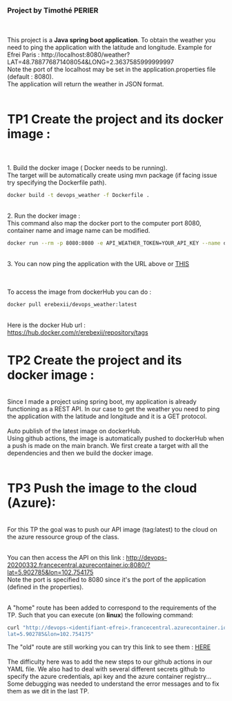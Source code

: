 ### Project by Timothé PERIER
<br><br>
This project is a **Java spring boot application**. To obtain the weather you need to ping the application with the latitude and longitude.
Example for Efrei Paris : http://localhost:8080/weather?LAT=48.788776871408054&LONG=2.3637585999999997
<br>Note the port of the localhost may be set in the application.properties file (default : 8080).
<br> The application will return the weather in JSON format.<br><br>
# TP1 Create the project and its docker image :
<br><br>1. Build the docker image ( Docker needs to be running).
<br>The target will be automatically create using mvn package (if facing issue try specifying the Dockerfile path).
```bash 
docker build -t devops_weather -f Dockerfile .
``` 
<br>2. Run the docker image :
<br>This command also map the docker port to the computer port 8080, container name and image name can be modified.
```bash 
docker run --rm -p 8080:8080 -e API_WEATHER_TOKEN=YOUR_API_KEY --name devops devops_weather
```

<br>3. You can now ping the application with the URL above or [THIS](http://localhost:8080/weather?LAT=48.788776871408054&LONG=2.3637585999999997)

<br><br>To access the image from dockerHub you can do : 
```bash 
docker pull erebexii/devops_weather:latest
``` 
<br>Here is the docker Hub url : https://hub.docker.com/r/erebexii/repository/tags

# TP2 Create the project and its docker image :
<br> Since I made a project using spring boot, my application is already functioning as a REST API. In our case to 
get the weather you need to ping the application with the latitude and longitude and it is a GET protocol.
<br><br>Auto publish of the latest image on dockerHub.
<br>Using github actions, the image is automatically pushed to dockerHub when a push is made on the main branch.
We first create a target with all the dependencies and then we build the docker image.
<br><br>

# TP3 Push the image to the cloud (Azure):
<br>
For this TP the goal was to push our API image (tag:latest) to the cloud on the azure ressource group of the class. 
<br><br>

You can then access the API on this link : http://devops-20200332.francecentral.azurecontainer.io:8080/?lat=5.902785&lon=102.754175
<br>Note the port is specified to 8080 since it's the port of the application (defined in the properties).
<br><br>

A "home" route has been added to correspond to the requirements of the TP. Such that you can execute (on **linux**) the following command:

```bash
curl "http://devops-<identifiant-efrei>.francecentral.azurecontainer.io:8080/?
lat=5.902785&lon=102.754175"
``` 
The "old" route are still working you can try this link to see them : <a href="http://devops-20200332.francecentral.azurecontainer.io:8080/weather?LAT=5.902785&LONG=102.754175">HERE</a>
<br><br>The difficulty here was to add the new steps to our github actions in our YAML file. We also had to deal with several different secrets github to specify the azure credentials, api key and the azure container registry... 
Some debugging was needed to understand the error messages and to fix them as we dit in the last TP.





